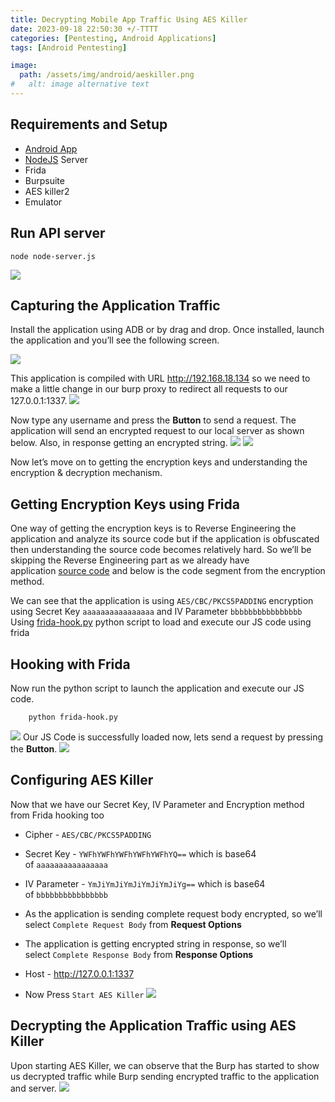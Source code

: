 ```yaml
---
title: Decrypting Mobile App Traffic Using AES Killer 
date: 2023-09-18 22:50:30 +/-TTTT
categories: [Pentesting, Android Applications]
tags: [Android Pentesting] 

image:
  path: /assets/img/android/aeskiller.png
#   alt: image alternative text
---
```


## Requirements and Setup
- [Android App](https://github.com/nhott/AES-Android/blob/main/app-release.apk)
- [NodeJS](https://github.com/nhott/AES-Android/blob/main/node-server.js) Server
- Frida
- Burpsuite
- AES killer2
- Emulator

## Run API server
```shell
node node-server.js
```
![](image/run_server.png)

## Capturing the Application Traffic
Install the application using ADB or by drag and drop. Once installed, launch the application and you’ll see the following screen.

![](image/app.png)

This application is compiled with URL http://192.168.18.134 so we need to make a little change in our burp proxy to redirect all requests to our 127.0.0.1:1337.
![](image/proxy_config.png)

Now type any username and press the **Button** to send a request. The application will send an encrypted request to our local server as shown below. Also, in response getting an encrypted string.
![](image/request_encypt.png)
![](image/getRequest.png)

Now let’s move on to getting the encryption keys and understanding the encryption & decryption mechanism.

## Getting Encryption Keys using Frida

One way of getting the encryption keys is to Reverse Engineering the application and analyze its source code but if the application is obfuscated then understanding the source code becomes relatively hard. So we’ll be skipping the Reverse Engineering part as we already have application [source code](https://github.com/nhott/AES-Android/blob/main/node-server.js/my_activity.java) and below is the code segment from the encryption method.

We can see that the application is using `AES/CBC/PKCS5PADDING` encryption using Secret Key `aaaaaaaaaaaaaaaa` and IV Parameter `bbbbbbbbbbbbbbbb`
Using [frida-hook.py](https://github.com/nhott/AES-Android/blob/main/node-server.js) python script to load and execute our JS code using frida

## Hooking with Frida
Now run the python script to launch the application and execute our JS code.
```shell
	python frida-hook.py
```
![](image/run_frida.png)
Our JS Code is successfully loaded now, lets send a request by pressing the **Button**.
![](image/getInfor.png)

## Configuring AES Killer
Now that we have our Secret Key, IV Parameter and Encryption method from Frida hooking too

- Cipher - `AES/CBC/PKCS5PADDING`
    
- Secret Key - `YWFhYWFhYWFhYWFhYWFhYQ==` which is base64 of `aaaaaaaaaaaaaaaa`
    
- IV Parameter - `YmJiYmJiYmJiYmJiYmJiYg==` which is base64 of `bbbbbbbbbbbbbbbb`
    
- As the application is sending complete request body encrypted, so we’ll select `Complete Request Body` from **Request Options**
    
- The application is getting encrypted string in response, so we’ll select `Complete Response Body` from **Response Options**
    
- Host - http://127.0.0.1:1337
    
- Now Press `Start AES Killer`
![](image/AESKiler_config.png)

## Decrypting the Application Traffic using AES Killer
Upon starting AES Killer, we can observe that the Burp has started to show us decrypted traffic while Burp sending encrypted traffic to the application and server.
![](image/request_decrypt.png)